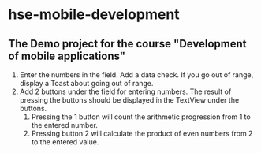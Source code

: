 # hse-mobile-development
## The Demo project for the course "Development of mobile applications"
1. Enter the numbers in the field. Add a data check. If you go out of range, display a Toast about going out of range.
2. Add 2 buttons under the field for entering numbers. The result of pressing the buttons should be displayed in the TextView under the buttons.
   1. Pressing the 1 button will count the arithmetic progression from 1 to the entered number.
   1. Pressing button 2 will calculate the product of even numbers from 2 to the entered value.
